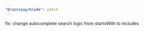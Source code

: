 ```yaml
---
"@razorpay/blade": patch
---
```


fix: change autocomplete search logic from startsWith to includes
